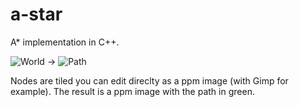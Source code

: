 a-star
======

A* implementation in C++.

![World](https://dl.dropboxusercontent.com/u/15979011/images/astar_3.png)
->
![Path](https://dl.dropboxusercontent.com/u/15979011/images/astar_4.png)

Nodes are tiled you can edit direclty as a ppm image (with Gimp for example).
The result is a ppm image with the path in green.
